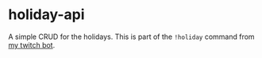 # holiday-api

A simple CRUD for the holidays. This is part of the `!holiday` command from [my twitch bot](https://github.com/ilotterytea/bot).